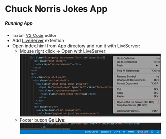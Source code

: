 # Chuck Norris Jokes App

##### Running App
* Install [VS Code](https://code.visualstudio.com/download) editor
* Add [LiveServer](https://marketplace.visualstudio.com/items?itemName=ritwickdey.LiveServer) extention 
* Open index.html from App directory and run it with LiveServer:
    * Mouse right click -> Open with LiveServer:
    ![LiveServer Context Menu](assets/images/LiveServer_context_menu.png)
    * Footer button **Go Live**:
    ![LiveServer Footer Button](assets/images/LiveServer_footer_button.png)